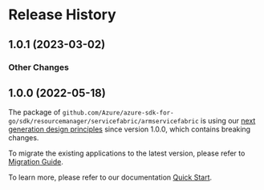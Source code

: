 # Release History

## 1.0.1 (2023-03-02)
### Other Changes


## 1.0.0 (2022-05-18)

The package of `github.com/Azure/azure-sdk-for-go/sdk/resourcemanager/servicefabric/armservicefabric` is using our [next generation design principles](https://azure.github.io/azure-sdk/general_introduction.html) since version 1.0.0, which contains breaking changes.

To migrate the existing applications to the latest version, please refer to [Migration Guide](https://aka.ms/azsdk/go/mgmt/migration).

To learn more, please refer to our documentation [Quick Start](https://aka.ms/azsdk/go/mgmt).